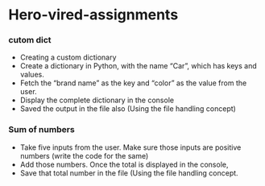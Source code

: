# Hero-vired-assignments

### cutom dict
 - Creating a custom dictionary
 - Create a dictionary in Python, with the name “Car”, which has keys and values.
 - Fetch the “brand name” as the key and “color” as the value from the user.
 - Display the complete dictionary in the console
 - Saved the output in the file also (Using the file handling concept)

### Sum of numbers
 - Take five inputs from the user. Make sure those inputs are positive numbers (write the code for the same)
 - Add those numbers. Once the total is displayed in the console, 
 - Save that total number in the file (Using the file handling concept.
